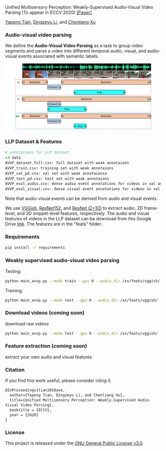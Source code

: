 Unified Multisensory Perception: Weakly-Supervised Audio-Visual Video Parsing (To appear in ECCV 2020) [[Paper]](https://arxiv.org/pdf/2007.10558.pdf)

[Yapeng Tian](http://yapengtian.org/), [Dingzeyu Li](https://dingzeyu.li/), and [Chenliang Xu](https://www.cs.rochester.edu/~cxu22/) 

### Audio-visual video parsing

We define the <b>Audio-Visual Video Parsing</b> as a task to group video segments
and parse a video into different temporal audio, visual, and audio-visual events
associated with semantic labels.

![image](Figs/avvp_fig.png)


### LLP Dataset & Features
```bash
# annotations for LLP dataset 
cd data
AVVP_dataset_full.csv: full dataset with weak annotaions
AVVP_train.csv: training set with weak annotaions
AVVP_val_pd.csv: val set with weak annotaionsa
AVVP_test_pd.csv: test set with weak annotaions
AVVP_eval_audio.csv: dense audio event annotations for videos in val and test sets
AVVP_eval_visual.csv: dense visual event annotations for videos in val and test sets
```
Note that audio-visual events can be derived from audio and visual events.

We use [VGGish](https://github.com/tensorflow/models/tree/master/research/audioset/vggish), [ResNet152](https://pytorch.org/docs/stable/torchvision/models.html), and [ResNet (2+1)D](https://pytorch.org/docs/stable/torchvision/models.html) to extract audio, 2D frame-level, and 3D snippet-level features, respectively. 
The audio and visual features of videos in the LLP dataset can be download from this Google Drive [link](). The features are in the "feats" folder.


### Requirements

```bash
pip install -r requirements
```

### Weakly supervised audio-visual video parsing 

Testing: 


```bash
python main_avvp.py --mode train --gpu 0 --audio_dir /xx/feats/vggish/ --video_dir /xx/feats/res152/ --st_dir /xx/feats/r2plus1d_18/
```

Training:

```bash
python main_avvp.py --mode test --gpu 0 --audio_dir /xx/feats/vggish/ --video_dir /xx/feats/res152/ --st_dir /xx/feats/r2plus1d_18/
```
### Download videos (coming soon)

download raw videos
```bash
python main_avvp.py --mode test --gpu 0 --audio_dir /xx/feats/vggish/ --video_dir /xx/feats/res152/ --st_dir /xx/feats/r2plus1d_18/
```

### Feature extraction (coming soon)

extract your own audio and visual features

### Citation

If you find this work useful, please consider citing it.

<pre><code>@InProceedings{tian2018ave,
  author={Yapeng Tian, Dingzeyu Li, and Chenliang Xu},
  title={Unified Multisensory Perception: Weakly-Supervised Audio-Visual Video Parsing},
  booktitle = {ECCV},
  year = {2020}
}
</code></pre>

### License
This project is released under the [GNU General Public License v3.0](https://github.com/Mukosame/Zooming-Slow-Mo-CVPR-2020/blob/master/LICENSE).




